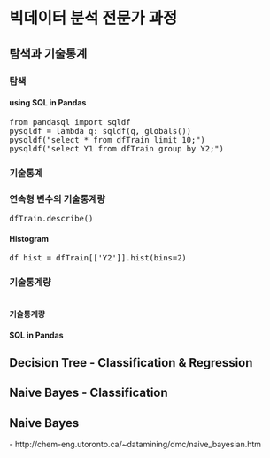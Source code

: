 <h1>빅데이터 분석 전문가 과정</h1>
<h2>탐색과 기술통계</h2>
<h3>탐색</h3>

<h4>using SQL in Pandas</h4>
<pre>
from pandasql import sqldf
pysqldf = lambda q: sqldf(q, globals())
pysqldf("select * from dfTrain limit 10;")
pysqldf("select Y1 from dfTrain group by Y2;")
</pre>


<h3>기술통계</h3>

<h3>연속형 변수의 기술통계량</h3>
<pre>
dfTrain.describe()
</pre>


<h4>Histogram</h4>
<pre>
df_hist = dfTrain[['Y2']].hist(bins=2)
</pre>

<h3>기술통계량</h3>
<pre>
</pre>




<h4>기술통계량</h4>

<h4>SQL in Pandas</h4>

<h2>Decision Tree - Classification & Regression</h2>

<h2>Naive Bayes - Classification</h2>




<h2>Naive Bayes</h2>
- http://chem-eng.utoronto.ca/~datamining/dmc/naive_bayesian.htm

